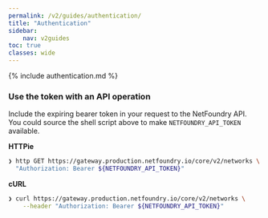```yaml
---
permalink: /v2/guides/authentication/
title: "Authentication"
sidebar:
    nav: v2guides
toc: true
classes: wide
---
```


{% include authentication.md %}

### Use the token with an API operation

Include the expiring bearer token in your request to the NetFoundry API. You could source the shell script above to make `NETFOUNDRY_API_TOKEN` available.

**HTTPie**

```bash
❯ http GET https://gateway.production.netfoundry.io/core/v2/networks \
  "Authorization: Bearer ${NETFOUNDRY_API_TOKEN}"
```

**cURL**

```bash
❯ curl https://gateway.production.netfoundry.io/core/v2/networks \
    --header "Authorization: Bearer ${NETFOUNDRY_API_TOKEN}"
```
